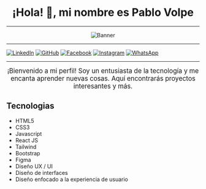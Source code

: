 <div align="center">

# ¡Hola! 👋, mi nombre es Pablo Volpe

</div>

---

<div align="center">

<p align="center">
  <img src="https://media.licdn.com/dms/image/D4D16AQGez65tmFm2-g/profile-displaybackgroundimage-shrink_350_1400/0/1689786253631?e=1705536000&v=beta&t=z7QCta1bkhwFXkjdAzoTiSr-3CL5SNuzqUjXyphBCws" alt="Banner">
</p>

</div>

---

[![LinkedIn](https://img.shields.io/badge/LinkedIn-Perfil-blue?style=flat-square&logo=linkedin)](https://www.linkedin.com/in/pablo-volpe-220a37209/)
[![GitHub](https://img.shields.io/badge/GitHub-Perfil-black?style=flat-square&logo=github)](https://github.com/PabloAlejandroVolpe)
[![Facebook](https://img.shields.io/badge/Facebook-Perfil-blue?style=flat-square&logo=facebook)](https://www.facebook.com/pablo.volpee/)
[![Instagram](https://img.shields.io/badge/Instagram-Perfil-pink?style=flat-square&logo=instagram)](https://www.instagram.com/pablo.volpee/)
[![WhatsApp](https://img.shields.io/badge/WhatsApp-Contacto-brightgreen?style=flat-square&logo=whatsapp)](https://wa.me/tunumerodetelefono)

---

<div align="center">

<p align="center">
  <span style="font-size: 1.2em; animation: fadeIn 2s linear;">
    ¡Bienvenido a mi perfil! Soy un entusiasta de la tecnología y me encanta aprender nuevas cosas. Aquí encontrarás proyectos interesantes y más.
  </span>
</p>
</div>

## Tecnologias

- HTML5
- CSS3  
- Javascript
- React JS
- Tailwind
- Bootstrap
- Figma
- Diseño UX / UI
- Diseño de interfaces
- Diseño enfocado a la experiencia de usuario


